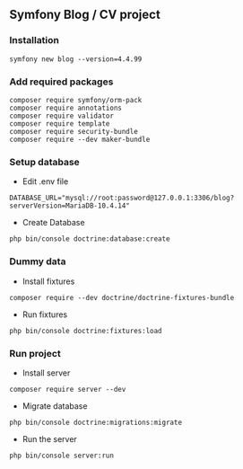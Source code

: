 ## Symfony Blog / CV project

### Installation

```shell
symfony new blog --version=4.4.99
```

### Add required packages

```shell
composer require symfony/orm-pack
composer require annotations
composer require validator
composer require template
composer require security-bundle
composer require --dev maker-bundle
```

### Setup database

* Edit .env file

```DATABASE_URL="mysql://root:password@127.0.0.1:3306/blog?serverVersion=MariaDB-10.4.14"```

* Create Database

```shell
php bin/console doctrine:database:create
 ```

### Dummy data

* Install fixtures

```shell
composer require --dev doctrine/doctrine-fixtures-bundle
```

* Run fixtures

```shell
php bin/console doctrine:fixtures:load
```

### Run project

* Install server

```shell
composer require server --dev
```

* Migrate database

```shell
php bin/console doctrine:migrations:migrate
```

* Run the server

```shell
php bin/console server:run
```